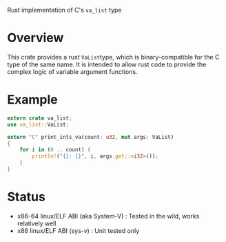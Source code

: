 Rust implementation of C's `va_list` type

# Overview
This crate provides a rust `VaList`type, which is binary-compatible for the C type of the same name. It is intended to allow rust code to provide the complex logic of variable argument functions.

# Example
```rust
extern crate va_list;
use va_list::VaList;

extern "C" print_ints_va(count: u32, mut args: VaList)
{
	for i in (0 .. count) {
		println!("{}: {}", i, args.get::<i32>());
	}
}
```

# Status
- x86-64 linux/ELF ABI (aka System-V) : Tested in the wild, works relatively well
- x86 linux/ELF ABI (sys-v) : Unit tested only

